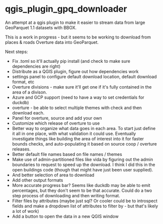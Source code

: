 # qgis_plugin_gpq_downloader

An attempt at a qgis plugin to make it easier to stream data from large GeoParquet 1.1 datasets with BBOX.

This is a work in progress - but it seems to be working to download from places & roads Overture data into GeoParquet.

Next steps:

 * Fix .toml so it'll actually pip install (and check to make sure dependencies are right)
* Distribute as a QGIS plugin, figure out how dependencies work
 * settings panel to configure default download location, default download format, etc
 * Overture divisions - make sure it'll get one if it's fully contained in the area of a divison.
 * Azure and GCP support (need to have a way to set credentials for duckdb)
 * overture - be able to select multiple themes with check and then download each.
 * Panel for overture, source and add your own
 * Customize which release of overture to use
 * Better way to organize what data goes in each area. To start just define it all in one place, with what validation it could use. Eventually investigate things like building the area of interest into it for faster bounds checks, and auto-populating it based on source coop / overture releases.
 * Better default file names based on file names / themes
 * Make use of admin-partitioned files like vida by figuring out the admin boundaries to request to speed up the download. I think I did this in the open buildings code (though that might have just been user supplied).
 * And better selection of area to download
 * Add other output formats
 * More accurate progress bar? Seems like duckdb may be able to emit percentages, but they don't seem to be that accurate. Could do a two step process of downloading and then writing format.
 * Filter files by attributes (maybe just sql? Or cooler could be to introspect fields and make a dropdown list of attributes to filter by - but that's likely a lot of work)
 * Add a button to open the data in a new QGIS window
